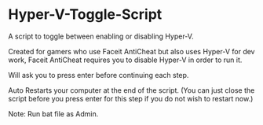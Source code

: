 # Hyper-V-Toggle-Script
A script to toggle between enabling or disabling Hyper-V.

Created for gamers who use Faceit AntiCheat but also uses Hyper-V for dev work, Faceit AntiCheat requires you to disable Hyper-V in order to run it.

Will ask you to press enter before continuing each step.

Auto Restarts your computer at the end of the script.
(You can just close the script before you press enter for this step if you do not wish to restart now.)

Note: Run bat file as Admin.
